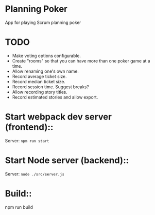 # Planning Poker
App for playing Scrum planning poker

# TODO
- Make voting options configurable.
- Create "rooms" so that you can have more than one poker game at a time.
- Allow renaming one's own name.
- Record average ticket size.
- Record median ticket size.
- Record session time. Suggest breaks?
- Allow recording story titles.
- Record estimated stories and allow export.

# Start webpack dev server (frontend)::
Server: ```npm run start```

# Start Node server (backend)::
Server: ```node ./src/server.js```

# Build::
npm run build
